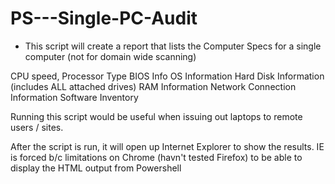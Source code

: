 # PS---Single-PC-Audit
* This script will create a report that lists the Computer Specs for a single computer (not for domain wide scanning)

CPU speed, Processor Type
BIOS Info
OS Information
Hard Disk Information (includes ALL attached drives)
RAM Information
Network Connection Information
Software Inventory 

Running this script would be useful when issuing out laptops to remote users / sites. 

After the script is run, it will open up Internet Explorer to show the results. 
IE is forced b/c limitations on Chrome (havn't tested Firefox) to be able to display the HTML output from Powershell
